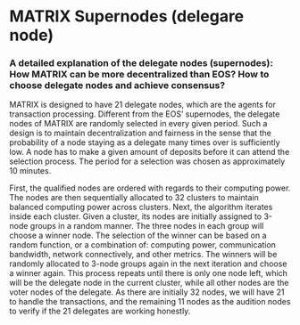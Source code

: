 # MATRIX Supernodes (delegare node)

### A detailed explanation of the delegate nodes (supernodes): How MATRIX can be more decentralized than EOS? How to choose delegate nodes and achieve consensus?

MATRIX is designed to have 21 delegate nodes, which are the agents for transaction processing. Different from the EOS’ supernodes, the delegate nodes of MATRIX are randomly selected in every given period. Such a design is to maintain decentralization and fairness in the sense that the probability of a node staying as a delegate many times over is sufficiently low. A node has to make a given amount of deposits before it can attend the selection process. The period for a selection was chosen as approximately 10 minutes.

First, the qualified nodes are ordered with regards to their computing power. The nodes are then sequentially allocated to 32 clusters to maintain balanced computing power across clusters. Next, the algorithm iterates inside each cluster. Given a cluster, its nodes are initially assigned to 3-node groups in a random manner. The three nodes in each group will choose a winner node. The selection of the winner can be based on a random function, or a combination of: computing power, communication bandwidth, network connectively, and other metrics. The winners will be randomly allocated to 3-node groups again in the next iteration and choose a winner again. This process repeats until there is only one node left, which will be the delegate node in the current cluster, while all other nodes are the voter nodes of the delegate. As there are initially 32 nodes, we will have 21 to handle the transactions, and the remaining 11 nodes as the audition nodes to verify if the 21 delegates are working honestly.
